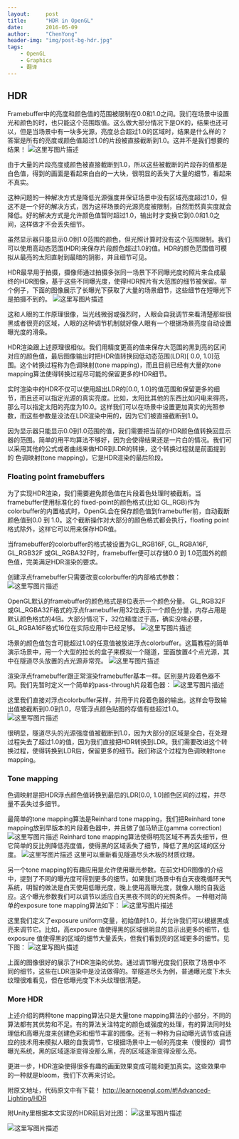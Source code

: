 ```yaml
---
layout:     post
title:      "HDR in OpenGL"
date:       2016-05-09
author:     "ChenYong"
header-img: "img/post-bg-hdr.jpg"
tags:
    - OpenGL
    - Graphics
    - 翻译
---
```


## HDR
Framebuffer中的亮度和颜色值的范围被限制在0.0和1.0之间。我们在场景中设置光和颜色的时，也只能这个范围取值。这么做大部分情况下是OK的，结果也还可以，但是当场景中有一块多光源，亮度总合超过1.0的区域时，结果是什么样的？答案是所有的亮度或颜色值超过1.0的片段被直接截断到1.0。这并不是我们想要的结果！
![这里写图片描述](/img/in-post/hdr/1.jpg)

由于大量的片段亮度或颜色被直接截断到1.0，所以这些被截断的片段存的值都是白色值，得到的画面是看起来白白的一大块，很明显的丢失了大量的细节，看起来不真实。

这种问题的一种解决方式是降低光源强度并保证场景中没有区域亮度超过1.0，但这不是一个好的解决方式，因为这样场景的光源亮度被限制，自然而然真实度就会降低。好的解决方式是允许颜色值暂时超过1.0，输出时才变换它到0.0和1.0之间，这样做才不会丢失细节。

虽然显示器只能显示0.0到1.0范围的颜色，但光照计算时没有这个范围限制。我们可以使用高动态范围(HDR)来保存片段颜色超过1.0的值。HDR的颜色范围值可模拟从最亮的太阳直射到最暗的阴影，并且细节可见。

HDR最早用于拍摄，摄像师通过拍摄多张同一场景下不同曝光度的照片来合成最终的HDR图像，基于这些不同曝光度，使得HDR照片有大范围的细节被保留。举个例子，下面的图像展示了长曝光下获取了大量的场景细节，这些细节在短曝光下是拍摄不到的。
![这里写图片描述](/img/in-post/hdr/2.jpg)

这和人眼的工作原理很像，当光线微弱或强烈时，人眼会自我调节来看清楚那些很黑或者很亮的区域，人眼的这种调节机制就好像人眼有一个根据场景亮度自动设置曝光度的滑条。

HDR渲染跟上述原理很相似。我们用精度更高的值来保存大范围的黑到亮的区间对应的颜色值，最后图像输出时把HDR值转换回低动态范围(LDR)[ 0.0, 1.0]范围。这个转换过程称为色调映射(tone mapping)，而且目前已经有大量的tone mapping算法使得转换过程尽可能的保留更多的HDR细节。

实时渲染中的HDR不仅可以使用超出LDR的[0.0, 1.0]的值范围和保留更多的细节，而且还可以指定光源的真实亮度。比如，太阳比其他的东西比如闪电来得亮，那么可以指定太阳的亮度为10.0。这样我们可以在场景中设置更加真实的光照参数，而这些参数是没法在LDR渲染中用的，因为它们被直接截断到1.0。

因为显示器只能显示0.0到1.0范围的值，我们需要把当前的HDR颜色值转换回显示器的范围。简单的用平均算法不够好，因为会使得结果还是一片白的情况。我们可以采用其他的公式或者曲线来做HDR到LDR的转换，这个转换过程就是前面提到的 色调映射(tone mapping)，它是HDR渲染的最后阶段。

### Floating point framebuffers
为了实现HDR渲染，我们需要避免颜色值在片段着色处理时被截断。当framebuffer使用标准化的 fixed-point的颜色格式(比如 GL_RGB)作为colorbuffer的内置格式时，OpenGL会在保存颜色值到framebuffer前，自动截断颜色值到0.0 到 1.0。这个截断操作对大部分的颜色格式都会执行，floating point格式除外，这样它可以用来保存HDR值。

当framebuffer的colorbuffer的格式被设置为GL_RGB16F, GL_RGBA16F, GL_RGB32F 或GL_RGBA32F时，framebuffer便可以存储0.0 到 1.0范围外的颜色值，完美满足HDR渲染的要求。

创建浮点framebuffer只需要改变colorbuffer的内部格式参数： 
![这里写图片描述](/img/in-post/hdr/3.jpg)

OpenGL默认的framebuffer的颜色格式是8位表示一个颜色分量。 GL_RGB32F 或GL_RGBA32F格式的浮点framebuffer用32位表示一个颜色分量，内存占用是默认颜色格式的4倍。大部分情况下，32位精度过于高，确实没啥必要，GL_RGBA16F格式16位在实际应用中已经足够。
![这里写图片描述](/img/in-post/hdr/4.jpg)

场景的颜色值包含可能超过1.0的任意值被放进浮点colorbuffer。这篇教程的简单演示场景中，用一个大型的拉长的盒子来模拟一个隧道，里面放置4个点光源，其中在隧道尽头放置的点光源非常亮。
![这里写图片描述](/img/in-post/hdr/5.jpg)

渲染浮点framebuffer跟正常渲染framebuffer基本一样。区别是片段着色器不同。我们先暂时定义一个简单的pass-through片段着色器：
![这里写图片描述](/img/in-post/hdr/6.jpg)

这里我们直接对浮点colorbuffer采样，并用于片段着色器的输出。这样会导致输出值被截断到0.0到1.0，尽管浮点颜色贴图的存值有些超过1.0。 
![这里写图片描述](/img/in-post/hdr/7.jpg)

很明显，隧道尽头的光源强度值被截断到1.0，因为大部分的区域是全白，在处理过程失去了超过1.0的值，因为我们直接把HDR转换到LDR。我们需要改进这个转换过程，使得转换到LDR后，保留更多的细节。我们称这个过程为色调映射tone mapping。

### Tone mapping
色调映射是把HDR浮点颜色值转换到最后的LDR[0.0, 1.0]颜色区间的过程，并尽量不丢失过多细节。

最简单的tone mapping算法是Reinhard tone mapping，我们把Reinhard tone mapping放到早版本的片段着色器中，并且做了伽马矫正(gamma correction)
![这里写图片描述](/img/in-post/hdr/8.jpg)
Reinhard tone mapping算法使得明亮区域不再丢失细节，但它简单的反比例降低亮度值，使得黑的区域丢失了细节，降低了黑的区域的区分度。
![这里写图片描述](/img/in-post/hdr/9.jpg) 
这里可以重新看见隧道尽头木板的材质纹理。

另一个tone mapping的有趣应用是允许使用曝光参数。在前文HDR图像的介绍中，提到了不同的曝光度可得到更多的细节。如果我们场景中有白天夜晚循环天气系统，明智的做法是白天使用低曝光度，晚上使用高曝光度，就像人眼的自我适应。这个曝光参数我们可以调节以适应白天黑夜不同的的光照条件。
一种相对简单的exposure tone mapping算法如下：
![这里写图片描述](/img/in-post/hdr/10.jpg)

这里我们定义了exposure uniform变量，初始值时1.0，并允许我们可以根据黑或亮来调节它。比如，高exposure 值使得黑的区域很明显的显示出更多的细节，低exposure 值使得黑的区域的细节大量丢失，但我们看到亮的区域更多的细节。见下图：
![这里写图片描述](/img/in-post/hdr/11.jpg)

上面的图像很好的展示了HDR渲染的优势。通过调节曝光度我们获取了场景中不同的细节，这些在LDR渲染中是没法做得的。举隧道尽头为例，普通曝光度下木头纹理很难看见，但在低曝光度下木头纹理很清楚。

### More HDR
上述介绍的两种tone mapping算法只是大量tone mapping算法的小部分，不同的算法都有其优势和不足。有的算法关注特定的颜色或强度的处理，有的算法同时处理低和高曝光度来创建色彩和细节丰富的图像。还有一种称为自动曝光调节或自适应的技术用来模拟人眼的自我调节，它根据场景中上一帧的亮度来（慢慢的）调节曝光系统，黑的区域逐渐变得没那么黑，亮的区域逐渐变得没那么亮。

更进一步，HDR渲染使得很多有趣的画面效果变成可能和更加真实。这些效果中的一种就是bloom，我们下次再来讨论。
 

附原文地址，代码原文中有下载！
http://learnopengl.com/#!Advanced-Lighting/HDR

附Unity里根据本文实现的HDR前后对比图：
![这里写图片描述](/img/in-post/hdr/12.jpg)

![这里写图片描述](/img/in-post/hdr/13.jpg)


